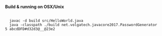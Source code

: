 <h4>Build & running on OSX/Unix</h4>
<code>
  javac -d build src/HelloWorld.java
  java -classpath ./build net.volgatech.javacore2017.PasswordGenerator 5 abcdDFD#d32d3@__@23e2
</code>